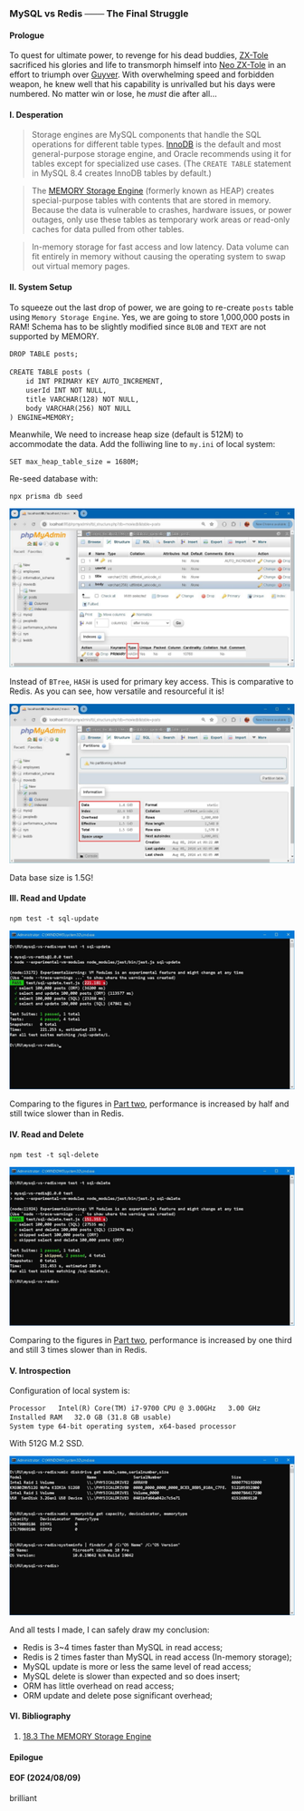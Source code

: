 ### MySQL vs Redis ─── The Final Struggle 


#### Prologue 
To quest for ultimate power, to revenge for his dead buddies, [ZX-Tole](https://guyver.fandom.com/wiki/ZX-Tole) sacrificed his glories and life to transmorph himself into [Neo ZX-Tole](https://guyver.fandom.com/wiki/Neo-ZX-Tole) in an effort to triumph over [Guyver](https://guyver.fandom.com/wiki/Guyver_Unit). With overwhelming speed and forbidden weapon, he knew well that his capability is unrivalled but his days were numbered. No matter win or lose, he *must* die after all... 


#### I. Desperation
> Storage engines are MySQL components that handle the SQL operations for different table types. [InnoDB](https://dev.mysql.com/doc/refman/8.4/en/innodb-introduction.html) is the default and most general-purpose storage engine, and Oracle recommends using it for tables except for specialized use cases. (The `CREATE TABLE` statement in MySQL 8.4 creates InnoDB tables by default.)

> The [MEMORY Storage Engine](https://dev.mysql.com/doc/refman/8.4/en/memory-storage-engine.html) (formerly known as HEAP) creates special-purpose tables with contents that are stored in memory. Because the data is vulnerable to crashes, hardware issues, or power outages, only use these tables as temporary work areas or read-only caches for data pulled from other tables.

> In-memory storage for fast access and low latency. Data volume can fit entirely in memory without causing the operating system to swap out virtual memory pages.


#### II. System Setup 
To squeeze out the last drop of power, we are going to re-create `posts` table using `Memory Storage Engine`. Yes, we are going to store 1,000,000 posts in RAM! Schema has to be slightly modified since `BLOB` and `TEXT` are not supported by MEMORY. 
```
DROP TABLE posts;

CREATE TABLE posts (
    id INT PRIMARY KEY AUTO_INCREMENT,
    userId INT NOT NULL,
    title VARCHAR(128) NOT NULL,
    body VARCHAR(256) NOT NULL
) ENGINE=MEMORY;
```

Meanwhile, We need to increase heap size (default is 512M) to accommodate the data. Add the folliwing line to `my.ini` of local system: 
```
SET max_heap_table_size = 1680M;
```

Re-seed database with: 
```
npx prisma db seed 
```

![alt mem1](img/mysql-size-mem-1.JPG)

Instead of `BTree`, `HASH` is used for primary key access. This is comparative to Redis. As you can see, how versatile and resourceful it is! 

![alt mem2](img/mysql-size-mem-2.JPG)

Data base size is 1.5G! 


#### III. Read and Update 
```
npm test -t sql-update 
```
![alt sql update mem](img/test-sql-update-mem.JPG)

Comparing to the figures in [Part two](README-Part2.md), performance is increased by half and still twice slower than in Redis. 


#### IV.  Read and Delete 
```
npm test -t sql-delete 
```
![alt sql delete mem](img/test-sql-delete-mem.JPG)

Comparing to the figures in [Part two](README-Part2.md), performance is increased by one third and still 3 times slower than in Redis. 


#### V. Introspection 
Configuration of local system is: 
```
Processor	Intel(R) Core(TM) i7-9700 CPU @ 3.00GHz   3.00 GHz
Installed RAM	32.0 GB (31.8 GB usable)
System type	64-bit operating system, x64-based processor
```
With 512G M.2 SSD. 

![alt machine info](img/machine-info.JPG)

And all tests I made, I can safely draw my conclusion: 

- Redis is 3~4 times faster than MySQL in read access; 
- Redis is 2 times faster than MySQL in read access (In-memory storage); 
- MySQL update is more or less the same level of read access; 
- MySQL delete is slower than expected and so does insert; 
- ORM has little overhead on read access; 
- ORM update and delete pose significant overhead; 


#### VI. Bibliography 
1. [18.3 The MEMORY Storage Engine](https://dev.mysql.com/doc/refman/8.4/en/memory-storage-engine.html)


#### Epilogue


#### EOF (2024/08/09)
brilliant